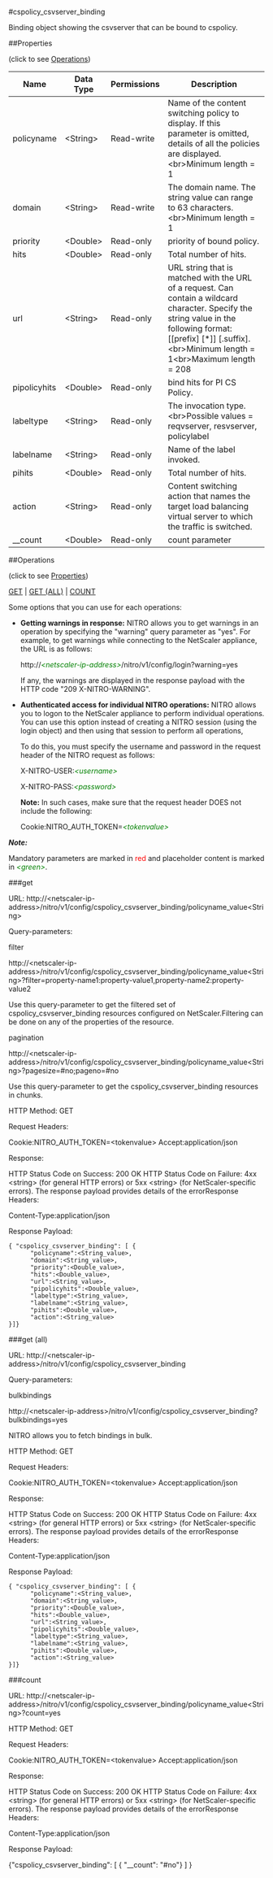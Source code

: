 #cspolicy_csvserver_binding

Binding object showing the csvserver that can be bound to cspolicy.


##Properties 
<span>(click to see [Operations](#operations))</span>


<table><thead><tr><th>Name</th><th> Data Type</th><th> Permissions</th><th>Description</th></tr></thead><tbody><tr><td>policyname</td><td>&lt;String></td><td>Read-write</td><td>Name of the content switching policy to display. If this parameter is omitted, details of all the policies are displayed.&lt;br>Minimum length = 1</td><tr><tr><td>domain</td><td>&lt;String></td><td>Read-write</td><td>The domain name. The string value can range to 63 characters.&lt;br>Minimum length = 1</td><tr><tr><td>priority</td><td>&lt;Double></td><td>Read-only</td><td>priority of bound policy.</td><tr><tr><td>hits</td><td>&lt;Double></td><td>Read-only</td><td>Total number of hits.</td><tr><tr><td>url</td><td>&lt;String></td><td>Read-only</td><td>URL string that is matched with the URL of a request. Can contain a wildcard character. Specify the string value in the following format: [[prefix] [*]] [.suffix].&lt;br>Minimum length = 1&lt;br>Maximum length = 208</td><tr><tr><td>pipolicyhits</td><td>&lt;Double></td><td>Read-only</td><td>bind hits for PI CS Policy.</td><tr><tr><td>labeltype</td><td>&lt;String></td><td>Read-only</td><td>The invocation type.&lt;br>Possible values = reqvserver, resvserver, policylabel</td><tr><tr><td>labelname</td><td>&lt;String></td><td>Read-only</td><td>Name of the label invoked.</td><tr><tr><td>pihits</td><td>&lt;Double></td><td>Read-only</td><td>Total number of hits.</td><tr><tr><td>action</td><td>&lt;String></td><td>Read-only</td><td>Content switching action that names the target load balancing virtual server to which the traffic is switched.</td><tr><tr><td>__count</td><td>&lt;Double></td><td>Read-only</td><td>count parameter</td><tr></tbody></table>
##Operations 
<span>(click to see [Properties](#properties))</span>


[GET](#get) | [GET (ALL)](#get-(all)) | [COUNT](#count)


Some options that you can use for each operations:
<ul><li><p><b>Getting warnings in response:</b> NITRO allows you to get warnings in an operation by specifying the "warning" query parameter as "yes". For example, to get warnings while connecting to the NetScaler appliance, the URL is as follows:</p><p>http://<span style="color:green;font-style:italic;">&lt;netscaler-ip-address&gt;</span>/nitro/v1/config/login?warning=yes</p><p>If any, the warnings are displayed in the response payload with the HTTP code "209 X-NITRO-WARNING".</p></li><li><p><b>Authenticated access for individual NITRO operations:</b> NITRO allows you to logon to the NetScaler appliance to perform individual operations. You can use this option instead of creating a NITRO session (using the login object) and then using that session to perform all operations,</p><p>To do this, you must specify the username and password in the request header of the NITRO request as follows:</p><p>X-NITRO-USER:<span style="color:green;font-style:italic;">&lt;username&gt;</span></p><p>X-NITRO-PASS:<span style="color:green;font-style:italic;">&lt;password&gt;</span></p><p><b>Note:</b> In such cases, make sure that the request header DOES not include the following:</p><p>Cookie:NITRO_AUTH_TOKEN=<span style="color:green;font-style:italic;">&lt;tokenvalue&gt;</span></p></li></ul>



***Note:*** 
Mandatory parameters are marked in <span style="color:#FF0000;">red</span> and placeholder content is marked in <span style="color:green;font-style:italic">&lt;green&gt;</span>.

###get



URL: http://&lt;netscaler-ip-address&gt;/nitro/v1/config/cspolicy_csvserver_binding/policyname_value&lt;String&gt;
Query-parameters:
filter
http://&lt;netscaler-ip-address&gt;/nitro/v1/config/cspolicy_csvserver_binding/policyname_value&lt;String&gt;?filter=property-name1:property-value1,property-name2:property-value2
Use this query-parameter to get the filtered set of cspolicy_csvserver_binding resources configured on NetScaler.Filtering can be done on any of the properties of the resource.


pagination
http://&lt;netscaler-ip-address&gt;/nitro/v1/config/cspolicy_csvserver_binding/policyname_value&lt;String&gt;?pagesize=#no;pageno=#no
Use this query-parameter to get the cspolicy_csvserver_binding resources in chunks.



HTTP Method: GET
Request Headers:

Cookie:NITRO_AUTH_TOKEN=&lt;tokenvalue&gt;Accept:application/json

Response:
HTTP Status Code on Success: 200 OKHTTP Status Code on Failure: 4xx &lt;string&gt; (for general HTTP errors) or 5xx &lt;string&gt; (for NetScaler-specific errors). The response payload provides details of the errorResponse Headers:

Content-Type:application/json

Response Payload: ```{ "cspolicy_csvserver_binding": [ {      "policyname":<String_value>,      "domain":<String_value>,      "priority":<Double_value>,      "hits":<Double_value>,      "url":<String_value>,      "pipolicyhits":<Double_value>,      "labeltype":<String_value>,      "labelname":<String_value>,      "pihits":<Double_value>,      "action":<String_value>}]}```



###get (all)



URL: http://&lt;netscaler-ip-address&gt;/nitro/v1/config/cspolicy_csvserver_binding
Query-parameters:
bulkbindings
http://&lt;netscaler-ip-address&gt;/nitro/v1/config/cspolicy_csvserver_binding?bulkbindings=yes
NITRO allows you to fetch bindings in bulk.



HTTP Method: GET
Request Headers:

Cookie:NITRO_AUTH_TOKEN=&lt;tokenvalue&gt;Accept:application/json

Response:
HTTP Status Code on Success: 200 OKHTTP Status Code on Failure: 4xx &lt;string&gt; (for general HTTP errors) or 5xx &lt;string&gt; (for NetScaler-specific errors). The response payload provides details of the errorResponse Headers:

Content-Type:application/json

Response Payload: ```{ "cspolicy_csvserver_binding": [ {      "policyname":<String_value>,      "domain":<String_value>,      "priority":<Double_value>,      "hits":<Double_value>,      "url":<String_value>,      "pipolicyhits":<Double_value>,      "labeltype":<String_value>,      "labelname":<String_value>,      "pihits":<Double_value>,      "action":<String_value>}]}```



###count



URL: http://&lt;netscaler-ip-address&gt;/nitro/v1/config/cspolicy_csvserver_binding/policyname_value&lt;String&gt;?count=yes
HTTP Method: GET
Request Headers:

Cookie:NITRO_AUTH_TOKEN=&lt;tokenvalue&gt;Accept:application/json

Response:
HTTP Status Code on Success: 200 OKHTTP Status Code on Failure: 4xx &lt;string&gt; (for general HTTP errors) or 5xx &lt;string&gt; (for NetScaler-specific errors). The response payload provides details of the errorResponse Headers:

Content-Type:application/json

Response Payload: 
{"cspolicy_csvserver_binding": [ { "__count": "#no"} ] }


